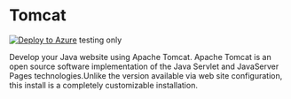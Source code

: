 # Tomcat

[![Deploy to Azure](http://azuredeploy.net/deploybutton.png)](https://azuredeploy.net/)   testing only

Develop your Java website using Apache Tomcat. Apache Tomcat is an open source software implementation of the Java Servlet and JavaServer Pages technologies.Unlike the version available via web site configuration, this install is a completely customizable installation.
